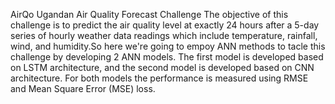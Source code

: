 AirQo Ugandan Air Quality Forecast Challenge The objective of this challenge is to predict the air quality level at exactly 24 hours after a 5-day series of hourly weather data readings which include temperature, rainfall, wind, and humidity.So here we're going to empoy ANN methods to tacle this challenge by developing 2 ANN models. The first model is developed based on LSTM architecture, and the second model is developed based on CNN architecture. For both models the performance is measured using RMSE and Mean Square Error (MSE) loss.
